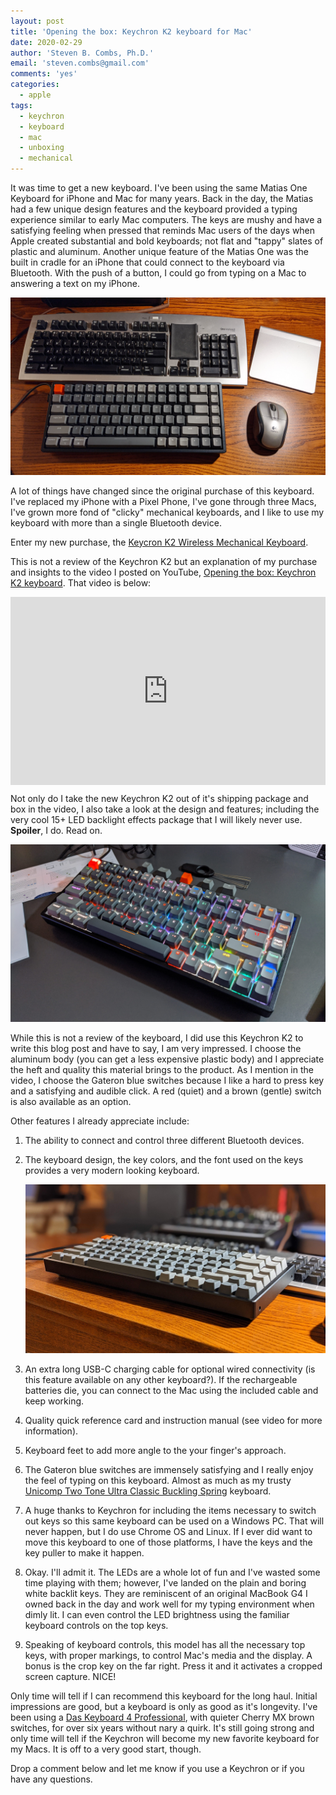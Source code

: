 ```yaml
---
layout: post
title: 'Opening the box: Keychron K2 keyboard for Mac'
date: 2020-02-29
author: 'Steven B. Combs, Ph.D.'
email: 'steven.combs@gmail.com'
comments: 'yes'
categories:
  - apple
tags:
  - keychron
  - keyboard
  - mac
  - unboxing
  - mechanical
---
```


It was time to get a new keyboard. I've been using the same Matias One Keyboard for iPhone and Mac for many years. Back in the day, the Matias had a few unique design features and the keyboard provided a typing experience similar to early Mac computers. The keys are mushy and have a satisfying feeling when pressed that reminds Mac users of the days when Apple created substantial and bold keyboards; not flat and "tappy" slates of plastic and aluminum. Another unique feature of the Matias One was the built in cradle for an iPhone that could connect to the keyboard via Bluetooth. With the push of a button, I could go from typing on a Mac to answering a text on my iPhone.

![IMAGE OF MATIAS AND K2](/images/posts/2020-02-29-keychron-unboxing/matias-and-keychron.jpg)

A lot of things have changed since the original purchase of this keyboard. I've replaced my iPhone with a Pixel Phone, I've gone through three Macs, I've grown more fond of "clicky" mechanical keyboards, and I like to use my keyboard with more than a single Bluetooth device.

Enter my new purchase, the [Keycron K2 Wireless Mechanical Keyboard](https://www.keychron.com/products/keychron-k2-wireless-mechanical-keyboard).

This is not a review of the Keychron K2 but an explanation of my purchase and insights to the video I posted on YouTube, [Opening the box: Keychron K2 keyboard](link). That video is below:

<div style="position:relative;padding-top:56.25%;">
  <p><iframe src="https://www.youtube.com/embed/A7R0HIG7nR0" frameborder="0" allowfullscreen style="position:absolute;top:0;left:0;width:100%;height:100%;"></iframe></p>
</div>

Not only do I take the new Keychron K2 out of it's shipping package and box in the video, I also take a look at the design and features; including the very cool 15+ LED backlight effects package that I will likely never use. **Spoiler**, I do. Read on.

![K2 LEDs](/images/posts/2020-02-29-keychron-unboxing/keycron-k2-leds.jpg)

While this is not a review of the keyboard, I did use this Keychron K2 to write this blog post and have to say, I am very impressed. I choose the aluminum body (you can get a less expensive plastic body) and I appreciate the heft and quality this material brings to the product. As I mention in the video, I choose the Gateron blue switches because I like a hard to press key and a satisfying and audible click. A red (quiet) and a brown (gentle) switch is also available as an option.

Other features I already appreciate include:

1. The ability to connect and control three different Bluetooth devices.
2. The keyboard design, the key colors, and the font used on the keys provides a very modern looking keyboard.

    ![K2 Keyboard](/images/posts/2020-02-29-keychron-unboxing/keycron-k2.jpg)

2. An extra long USB-C charging cable for optional wired connectivity (is this feature available on any other keyboard?). If the rechargeable batteries die, you can connect to the Mac using the included cable and keep working.
3. Quality quick reference card and instruction manual (see video for more information).
4. Keyboard feet to add more angle to the your finger's approach.
5. The Gateron blue switches are immensely satisfying and I really enjoy the feel of typing on this keyboard. Almost as much as my trusty [Unicomp Two Tone Ultra Classic Buckling Spring](https://amzn.to/2wkQe5e) keyboard.
6. A huge thanks to Keychron for including the items necessary to switch out keys so this same keyboard can be used on a Windows PC. That will never happen, but I do use Chrome OS and Linux. If I ever did want to move this keyboard to one of those platforms, I have the keys and the key puller to make it happen.
7. Okay. I'll admit it. The LEDs are a whole lot of fun and I've wasted some time playing with them; however, I've landed on the plain and boring white backlit keys. They are reminiscent of an original MacBook G4 I owned back in the day and work well for my typing environment when dimly lit. I can even control the LED brightness using the familiar keyboard controls on the top keys.
8. Speaking of keyboard controls, this model has all the necessary top keys, with proper markings, to control Mac's media and the display. A bonus is the crop key on the far right. Press it and it activates a cropped screen capture. NICE!

Only time will tell if I can recommend this keyboard for the long haul. Initial impressions are good, but a keyboard is only as good as it's longevity. I've been using a [Das Keyboard 4 Professional](https://amzn.to/2I9e2vC), with quieter Cherry MX brown switches, for over six years without nary a quirk. It's still going strong and only time will tell if the Keychron will become my new favorite keyboard for my Macs. It is off to a very good start, though.

Drop a comment below and let me know if you use a Keychron or if you have any questions.
